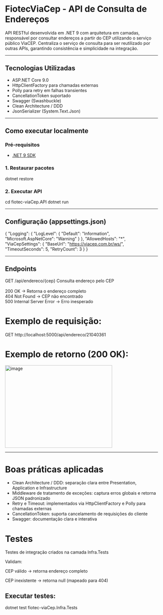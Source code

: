 # FiotecViaCep - API de Consulta de Endereços

API RESTful desenvolvida em .NET 9 com arquitetura em camadas, responsável por consultar endereços a partir do CEP utilizando o serviço público ViaCEP. Centraliza o serviço de consulta para ser reutilizado por outras APIs, garantindo consistência e simplicidade na integração.

---

## Tecnologias Utilizadas

- ASP.NET Core 9.0
- HttpClientFactory para chamadas externas
- Polly para retry em falhas transientes
- CancellationToken suportado
- Swagger (Swashbuckle)
- Clean Architecture / DDD
- JsonSerializer (System.Text.Json)


---

## Como executar localmente

### Pré-requisitos

- [.NET 9 SDK](https://dotnet.microsoft.com/download/dotnet/9.0)

### 1. Restaurar pacotes

dotnet restore

### 2. Executar API
cd fiotec-viaCep.API
dotnet run

---

## Configuração (appsettings.json)
{
  "Logging": {
    "LogLevel": {
      "Default": "Information",
      "Microsoft.AspNetCore": "Warning"
    }
  },
  "AllowedHosts": "*",
  "ViaCepSettings": {
    "BaseUrl": "https://viacep.com.br/ws/",
    "TimeoutSeconds": 5,
    "RetryCount": 3
  }
}

---

## Endpoints
GET	/api/endereco/{cep}	Consulta endereço pelo CEP<br><br>
200 OK → Retorna o endereço completo<br>
404 Not Found → CEP não encontrado<br>
500 Internal Server Error → Erro inesperado

# Exemplo de requisição:

GET http://localhost:5000/api/endereco/21040361


# Exemplo de retorno (200 OK):

<img width="353" height="271" alt="image" src="https://github.com/user-attachments/assets/6649ec55-7cd6-4ebf-bb29-0d81b75610e1" />

----

# Boas práticas aplicadas

- Clean Architecture / DDD: separação clara entre Presentation, Application e Infrastructure
- Middleware de tratamento de exceções: captura erros globais e retorna JSON padronizado
- Retry e Timeout: implementados via HttpClientFactory e Polly para chamadas externas
- CancellationToken: suporta cancelamento de requisições do cliente
- Swagger: documentação clara e interativa

# Testes

Testes de integração criados na camada Infra.Tests

Validam:

CEP válido → retorna endereço completo

CEP inexistente → retorna null (mapeado para 404)

## Executar testes:

dotnet test fiotec-viaCep.Infra.Tests
